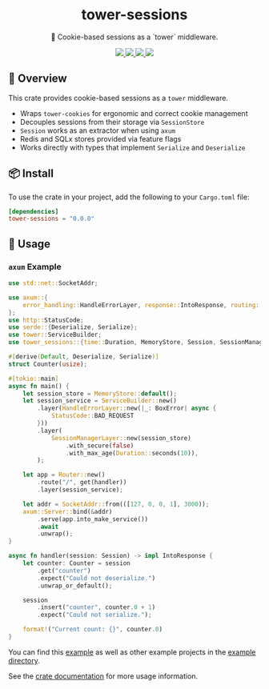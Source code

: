 <h1 align="center">
    tower-sessions
</h1>

<p align="center">
    🥠 Cookie-based sessions as a `tower` middleware.
</p>

<div align="center">
    <a href="https://crates.io/crates/tower-sessions">
        <img src="https://img.shields.io/crates/v/tower-sessions.svg" />
    </a>
    <a href="https://docs.rs/tower-sessions">
        <img src="https://docs.rs/tower-sessions/badge.svg" />
    </a>
    <a href="https://github.com/maxcountryman/tower-sessions/actions/workflows/rust.yml">
        <img src="https://github.com/maxcountryman/tower-sessions/actions/workflows/rust.yml/badge.svg" />
    </a>
    <a href="https://codecov.io/gh/maxcountryman/tower-sessions" > 
        <img src="https://codecov.io/gh/maxcountryman/tower-sessions/graph/badge.svg?token=74POF0TJDN"/> 
    </a>
</div>

## 🎨 Overview

This crate provides cookie-based sessions as a `tower` middleware.

- Wraps `tower-cookies` for ergonomic and correct cookie management
- Decouples sessions from their storage via `SessionStore`
- `Session` works as an extractor when using `axum`
- Redis and SQLx stores provided via feature flags
- Works directly with types that implement `Serialize` and `Deserialize`

## 📦 Install

To use the crate in your project, add the following to your `Cargo.toml` file:

```toml
[dependencies]
tower-sessions = "0.0.0"
```

## 🤸 Usage

### `axum` Example

```rust
use std::net::SocketAddr;

use axum::{
    error_handling::HandleErrorLayer, response::IntoResponse, routing::get, BoxError, Router,
};
use http::StatusCode;
use serde::{Deserialize, Serialize};
use tower::ServiceBuilder;
use tower_sessions::{time::Duration, MemoryStore, Session, SessionManagerLayer};

#[derive(Default, Deserialize, Serialize)]
struct Counter(usize);

#[tokio::main]
async fn main() {
    let session_store = MemoryStore::default();
    let session_service = ServiceBuilder::new()
        .layer(HandleErrorLayer::new(|_: BoxError| async {
            StatusCode::BAD_REQUEST
        }))
        .layer(
            SessionManagerLayer::new(session_store)
                .with_secure(false)
                .with_max_age(Duration::seconds(10)),
        );

    let app = Router::new()
        .route("/", get(handler))
        .layer(session_service);

    let addr = SocketAddr::from(([127, 0, 0, 1], 3000));
    axum::Server::bind(&addr)
        .serve(app.into_make_service())
        .await
        .unwrap();
}

async fn handler(session: Session) -> impl IntoResponse {
    let counter: Counter = session
        .get("counter")
        .expect("Could not deserialize.")
        .unwrap_or_default();

    session
        .insert("counter", counter.0 + 1)
        .expect("Could not serialize.");

    format!("Current count: {}", counter.0)
}
```

You can find this [example][counter-example] as well as other example projects in the [example directory][examples].

See the [crate documentation][docs] for more usage information.

[counter-example]: https://github.com/maxcountryman/tower-sessions/tree/main/examples/counter.rs
[examples]: https://github.com/maxcountryman/tower-sessions/tree/main/examples
[docs]: https://docs.rs/tower-sessions
